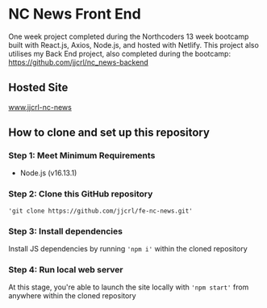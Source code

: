 # NC News Front End

One week project completed during the Northcoders 13 week bootcamp built with React.js, Axios, Node.js, and hosted with Netlify.
This project also utilises my Back End project, also completed during the bootcamp: https://github.com/jjcrl/nc_news-backend

## Hosted Site
[www.jjcrl-nc-news
](https://jjcrl-nc-news.netlify.app/)

## How to clone and set up this repository

### Step 1: Meet Minimum Requirements
- Node.js (v16.13.1)

### Step 2: Clone this GitHub repository
`'git clone https://github.com/jjcrl/fe-nc-news.git'`

### Step 3: Install dependencies
Install JS dependencies by running `'npm i'` within the cloned repository

### Step 4: Run local web server
At this stage, you're able to launch the site locally with `'npm start'` from anywhere within the cloned repository
